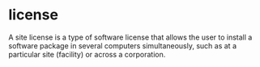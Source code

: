 # license
A site license is a type of software license that allows the user to install a software package in several computers simultaneously, such as at a particular site (facility) or across a corporation.
